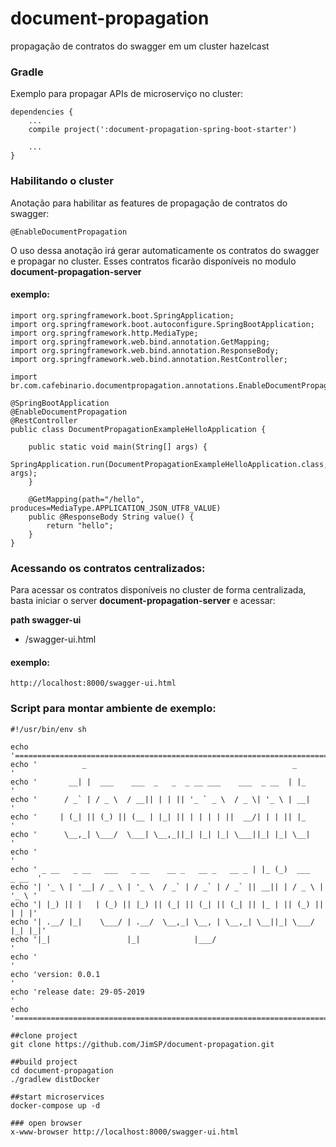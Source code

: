 # document-propagation
propagação de contratos do swagger em um cluster hazelcast

### Gradle
Exemplo para propagar APIs de microserviço no cluster:

    dependencies {
        ...
	    compile project(':document-propagation-spring-boot-starter')
	    
	    ...
    }

### Habilitando o cluster
Anotação para habilitar as features de propagação de contratos do swagger:

    @EnableDocumentPropagation

O uso dessa anotação irá gerar automaticamente os contratos do swagger e propagar no cluster.
Esses contratos ficarão disponíveis no modulo **document-propagation-server**

#### exemplo:

    import org.springframework.boot.SpringApplication;
    import org.springframework.boot.autoconfigure.SpringBootApplication;
    import org.springframework.http.MediaType;
    import org.springframework.web.bind.annotation.GetMapping;
    import org.springframework.web.bind.annotation.ResponseBody;
    import org.springframework.web.bind.annotation.RestController;
    
    import br.com.cafebinario.documentpropagation.annotations.EnableDocumentPropagation;
    
    @SpringBootApplication
    @EnableDocumentPropagation
    @RestController
    public class DocumentPropagationExampleHelloApplication {
    
        public static void main(String[] args) {
            SpringApplication.run(DocumentPropagationExampleHelloApplication.class, args);
        }
	
        @GetMapping(path="/hello", produces=MediaType.APPLICATION_JSON_UTF8_VALUE)
        public @ResponseBody String value() {
            return "hello";
        }
    }

### Acessando os contratos centralizados:
Para acessar os contratos disponíveis no cluster de forma centralizada, basta iniciar o server **document-propagation-server** e acessar:

**path swagger-ui** 
- /swagger-ui.html

#### exemplo:
    http://localhost:8000/swagger-ui.html

### Script para montar ambiente de exemplo:
    #!/usr/bin/env sh
    
    echo '======================================================================'
    echo '          _                                              _            '
    echo '       __| |  ___    ___  _   _  _ __ ___    ___  _ __  | |_          '
    echo '      / _` | / _ \  / __|| | | || '_ ` _ \  / _ \| '_ \ | __|         '
    echo '     | (_| || (_) || (__ | |_| || | | | | ||  __/| | | || |_          '
    echo '      \__,_| \___/  \___| \__,_||_| |_| |_| \___||_| |_| \__|         '
    echo '                                                                      '
    echo ' _ __   _ __   ___   _ __    __ _   __ _   __ _ | |_ (_)  ___   _ __  '
    echo '| '_ \ | '__| / _ \ | '_ \  / _` | / _` | / _` || __|| | / _ \ | '_ \ '
    echo '| |_) || |   | (_) || |_) || (_| || (_| || (_| || |_ | || (_) || | | |'
    echo '| .__/ |_|    \___/ | .__/  \__,_| \__, | \__,_| \__||_| \___/ |_| |_|'
    echo '|_|                 |_|            |___/                              '
    echo '                                                                      '
    echo 'version: 0.0.1                                                        '
    echo 'release date: 29-05-2019                                              '
    echo '======================================================================
    
    ##clone project
    git clone https://github.com/JimSP/document-propagation.git
    
    ##build project
    cd document-propagation
    ./gradlew distDocker
    
    ##start microservices
    docker-compose up -d
    
    ### open browser
    x-www-browser http://localhost:8000/swagger-ui.html
